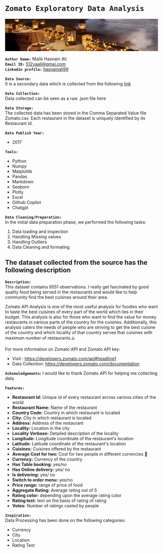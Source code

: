 # **`Zomato Exploratory Data Analysis`**
![Alt Text](./zomato.jpg)

**`Author Name:`** Malik Hasnain Ali\
**`Email ID:`** 512yaali@gmai.com\
**`Linkedin profile:`** [hasnainali99](https://www.linkedin.com/in/hasnainali99/)

**`Data Source:`**\
It is a secondary data which is collected from the following [link](https://www.kaggle.com/datasets/shrutimehta/zomato-restaurants-data)

**`Data Collection:`**\
Data collected can be seen as a raw .json file here

**`Data Storage:`**\
The collected data has been stored in the Comma Separated Value file Zomato.csv. Each restaurant in the dataset is uniquely identified by its Restaurant Id.

**`Data Publish Year:`**
- 2017
  
**`Tools:`**
- Python
- Numpy
- Matplotlib
- Pandas
- Markdown
- Seaborn
- Plotly
- Excel
- Github Copilot
- Chatgpt

**`Data Cleaning/Preparation:`**\
In the initial data preparation phase, we performed the following tasks:
1. Data loading and inspection
2. Handling Missing values
3. Handling Outliers
4. Data Cleaning and formating

## **The dataset collected from the source has the following description** 

**`Description:`**\
This dataset contains 9551 observations. 
I really get fascinated by good quality food being served in the restaurants and would like to help community find the best cuisines around their area.

Zomato API Analysis is one of the most useful analysis for foodies who want to taste the best cuisines of every part of the world which lies in their budget. This analysis is also for those who want to find the value for money restaurants in various parts of the country for the cuisines. Additionally, this analysis caters the needs of people who are striving to get the best cuisine of the country and which locality of that country serves that cuisines with maximum number of restaurants.♨️

For more information on Zomato API and Zomato API key:
- Visit : https://developers.zomato.com/api#headline1
- Data Collection: https://developers.zomato.com/documentation

**`Acknowledgements`:**
I would like to thank Zomato API for helping me collecting data

**`Features:`**

- **Restaurant Id:** Unique id of every restaurant across various cities of the world
- **Restaurant Name:** Name of the restaurant
- **Country Code:** Country in which restaurant is located
- **City:** City in which restaurant is located
- **Address:** Address of the restaurant
- **Locality:** Location in the city
- **Locality Verbose:** Detailed description of the locality
- **Longitude:** Longitude coordinate of the restaurant's location
- **Latitude:** Latitude coordinate of the restaurant's location
- **Cuisines:** Cuisines offered by the restaurant
- **Average Cost for two:** Cost for two people in different currencies 👫
- **Currency:** Currency of the country
- **Has Table booking:** yes/no
- **Has Online delivery:** yes/ no
- **Is delivering:** yes/ no
- **Switch to order menu:** yes/no
- **Price range:** range of price of food
- **Aggregate Rating:** Average rating out of 5
- **Rating color:** depending upon the average rating color
- **Rating text:** text on the basis of rating of rating
- **Votes:** Number of ratings casted by people

**`Inspiration:`**\
Data Processing has been done on the following categories:
- Currency
- City
- Location
- Rating Text
